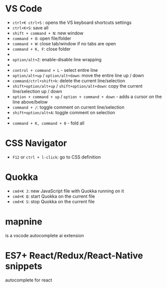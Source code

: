 # VS Code

* `ctrl+K ctrl+S` : opens the VS keyboard shortcuts settings
* `ctrl+K+S`: save all
* `shift + command + N`: new window
* `command + O`: open file/folder
* `command + W`: close tab/window if no tabs are open
* `command + K, F`: close folder
* 
* `option/alt+Z`: enable-disable line wrapping
* 
* `control + command + L` - select entire line
* `option/alt+up` / `option/alt+down`: move the entire line up / down
* `command/ctrl+shift+k`: delete the current line/selection
* `shift+option/alt+up` /  `shift+option/alt+down`:  copy the current line/selection up / down
* `option + command + up` / `option + command + down` - adds a cursor on the line above/below
* `command + /`: toggle comment on current line/selection
* `shift+option/alt+A`: toggle comment on selection
* 
* `command + K, command + 0` - fold all 


# CSS Navigator
* `F12` or `ctrl + l-click`: go to CSS definition

# Quokka

* `cmd+K J`: new JavaScript file with Quokka running on it
* `cmd+K Q`: start Quokka on the current file
* `cmd+K S`: stop Quokka on the current file

# mapnine
 is a vscode autocomplete ai extension

# ES7+ React/Redux/React-Native snippets

autocomplete for react